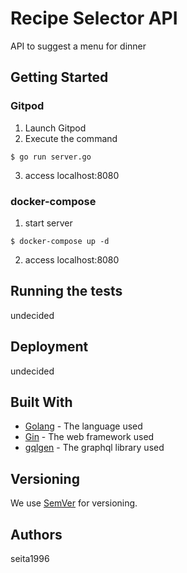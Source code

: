 # Recipe Selector API

API to suggest a menu for dinner

## Getting Started

### Gitpod

1. Launch Gitpod
2. Execute the command

```
$ go run server.go
```

3. access localhost:8080

### docker-compose

1. start server

```
$ docker-compose up -d
```

2. access localhost:8080

## Running the tests

undecided

## Deployment

undecided

## Built With

* [Golang](https://golang.org/) - The language used
* [Gin](https://github.com/gin-gonic/gin) - The web framework used
* [gqlgen](https://gqlgen.com/) - The graphql library used

## Versioning

We use [SemVer](http://semver.org/) for versioning.

## Authors

seita1996
